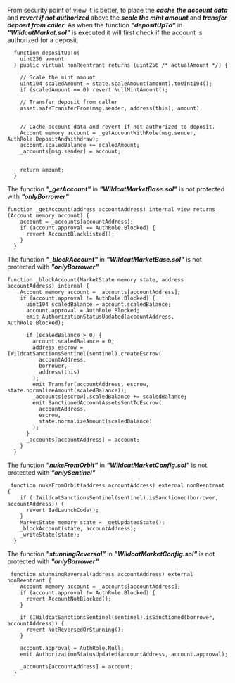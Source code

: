 From security point of view it is better, to place the ***cache the account data*** and ***revert if not authorized*** above the ***scale the mint amount*** and ***transfer deposit from caller***. As when the function ***"depositUpTo"*** in ***"WildcatMarket.sol"*** is executed it will first check if the account is authorized for a deposit.

```
  function depositUpTo(
    uint256 amount
  ) public virtual nonReentrant returns (uint256 /* actualAmount */) {
  
    // Scale the mint amount 
    uint104 scaledAmount = state.scaleAmount(amount).toUint104();
    if (scaledAmount == 0) revert NullMintAmount();

    // Transfer deposit from caller
    asset.safeTransferFrom(msg.sender, address(this), amount);


    // Cache account data and revert if not authorized to deposit.
    Account memory account = _getAccountWithRole(msg.sender, AuthRole.DepositAndWithdraw);
    account.scaledBalance += scaledAmount;
    _accounts[msg.sender] = account;

 
    return amount;
  }
```

The function ***"_getAccount"*** in ***"WildcatMarketBase.sol"*** is not protected with ***"onlyBorrower"***

```
function _getAccount(address accountAddress) internal view returns (Account memory account) {
    account = _accounts[accountAddress];
    if (account.approval == AuthRole.Blocked) {
      revert AccountBlacklisted();
    }
  }
```

The function ***"_blockAccount"*** in ***"WildcatMarketBase.sol"*** is not protected with ***"onlyBorrower"***

```
function _blockAccount(MarketState memory state, address accountAddress) internal {
    Account memory account = _accounts[accountAddress];
    if (account.approval != AuthRole.Blocked) {
      uint104 scaledBalance = account.scaledBalance;
      account.approval = AuthRole.Blocked;
      emit AuthorizationStatusUpdated(accountAddress, AuthRole.Blocked);

      if (scaledBalance > 0) {
        account.scaledBalance = 0;
        address escrow = IWildcatSanctionsSentinel(sentinel).createEscrow(
          accountAddress,
          borrower,
          address(this)
        );
        emit Transfer(accountAddress, escrow, state.normalizeAmount(scaledBalance));
        _accounts[escrow].scaledBalance += scaledBalance;
        emit SanctionedAccountAssetsSentToEscrow(
          accountAddress,
          escrow,
          state.normalizeAmount(scaledBalance)
        );
      }
      _accounts[accountAddress] = account;
    }
  }
```

The function ***"nukeFromOrbit"*** in ***"WildcatMarketConfig.sol"*** is not protected with ***"onlySentinel"***

```
 function nukeFromOrbit(address accountAddress) external nonReentrant {
    if (!IWildcatSanctionsSentinel(sentinel).isSanctioned(borrower, accountAddress)) {
      revert BadLaunchCode();
    }
    MarketState memory state = _getUpdatedState();
    _blockAccount(state, accountAddress);
    _writeState(state);
  }
```

The function ***"stunningReversal"*** in ***"WildcatMarketConfig.sol"*** is not protected with ***"onlyBorrower"***

```
 function stunningReversal(address accountAddress) external nonReentrant {
    Account memory account = _accounts[accountAddress];
    if (account.approval != AuthRole.Blocked) {
      revert AccountNotBlocked();
    }

    if (IWildcatSanctionsSentinel(sentinel).isSanctioned(borrower, accountAddress)) {
      revert NotReversedOrStunning();
    }

    account.approval = AuthRole.Null;
    emit AuthorizationStatusUpdated(accountAddress, account.approval);

    _accounts[accountAddress] = account;
  }
```
